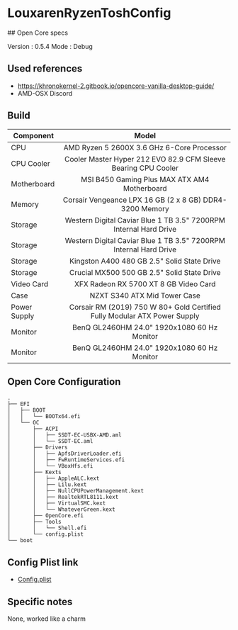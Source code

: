 # LouxarenRyzenToshConfig

## Open Core specs

Version : 0.5.4
Mode : Debug

## Used references 

- https://khronokernel-2.gitbook.io/opencore-vanilla-desktop-guide/
- AMD-OSX Discord 

## Build 

| Component     | Model         |
| ------------- |:-------------:| 
| CPU     | AMD Ryzen 5 2600X 3.6 GHz 6-Core Processor |
| CPU Cooler     | Cooler Master Hyper 212 EVO 82.9 CFM Sleeve Bearing CPU Cooler      |
| Motherboard | MSI B450 Gaming Plus MAX ATX AM4 Motherboard      |
| Memory | Corsair Vengeance LPX 16 GB (2 x 8 GB) DDR4-3200 Memory      |
| Storage | Western Digital Caviar Blue 1 TB 3.5" 7200RPM Internal Hard Drive      |
| Storage | Western Digital Caviar Blue 1 TB 3.5" 7200RPM Internal Hard Drive      |
| Storage | Kingston A400 480 GB 2.5" Solid State Drive      |
| Storage | Crucial MX500 500 GB 2.5" Solid State Drive      |
| Video Card | XFX Radeon RX 5700 XT 8 GB Video Card      |
| Case | NZXT S340 ATX Mid Tower Case      |
| Power Supply | Corsair RM (2019) 750 W 80+ Gold Certified Fully Modular ATX Power Supply      |
| Monitor | BenQ GL2460HM 24.0" 1920x1080 60 Hz Monitor      |
| Monitor | BenQ GL2460HM 24.0" 1920x1080 60 Hz Monitor      |

## Open Core Configuration 

```
.
├── EFI
│   ├── BOOT
│   │   └── BOOTx64.efi
│   └── OC
│       ├── ACPI
│       │   ├── SSDT-EC-USBX-AMD.aml
│       │   └── SSDT-EC.aml
│       ├── Drivers
│       │   ├── ApfsDriverLoader.efi
│       │   ├── FwRuntimeServices.efi
│       │   └── VBoxHfs.efi
│       ├── Kexts
│       │   ├── AppleALC.kext
│       │   ├── Lilu.kext
│       │   ├── NullCPUPowerManagement.kext
│       │   ├── RealtekRTL8111.kext
│       │   ├── VirtualSMC.kext
│       │   └── WhateverGreen.kext
│       ├── OpenCore.efi
│       ├── Tools
│       │   └── Shell.efi
│       └── config.plist
└── boot
```

## Config Plist link

- [Config.plist](https://github.com/gillesdubois/LouxarenRyzenToshConfig/blob/master/config.plist)

## Specific notes

None, worked like a charm
